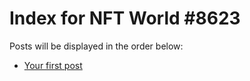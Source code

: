 # Index for NFT World #8623
Posts will be displayed in the order below:

- [Your first post](./001-first.md)


